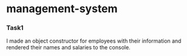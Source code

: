 # management-system

### Task1

I made an object constructor for employees with their information and rendered their names and salaries to the console.
